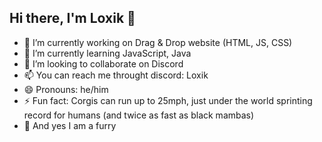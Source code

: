 ## Hi there, I'm Loxik 👋

- 🔭 I’m currently working on Drag & Drop website (HTML, JS, CSS)
- 🌱 I’m currently learning JavaScript, Java
- 👯 I’m looking to collaborate on Discord
- 📫 You can reach me throught discord: Loxik
- 😄 Pronouns: he/him
- ⚡ Fun fact: Corgis can run up to 25mph, just under the world sprinting record for humans (and twice as fast as black mambas)
- 🐺 And yes I am a furry
